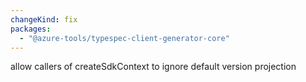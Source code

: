 ```yaml
---
changeKind: fix
packages:
  - "@azure-tools/typespec-client-generator-core"
---
```


allow callers of createSdkContext to ignore default version projection